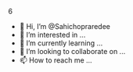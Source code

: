 6
- 👋 Hi, I’m @Sahichopraredee
- 👀 I’m interested in ...
- 🌱 I’m currently learning ...
- 💞️ I’m looking to collaborate on ...
- 📫 How to reach me ...

<!---
Sahichopraredee/Sahichopraredee is a ✨ special ✨ repository because its `README.md` (this file) appears on your GitHub profile.
You can click the Preview link to take a look at your changes.
--->
